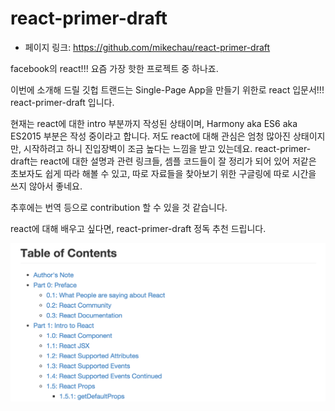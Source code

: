 react-primer-draft
==================================================
- 페이지 링크: https://github.com/mikechau/react-primer-draft

facebook의 react!!! 요즘 가장 핫한 프로젝트 중 하나죠. 

이번에 소개해 드릴 깃헙 트랜드는 Single-Page App을 만들기 위한로 react 입문서!!!
react-primer-draft 입니다.

현재는 react에 대한 intro 부분까지 작성된 상태이며, Harmony aka ES6 aka ES2015 부분은 작성 중이라고 합니다. 저도 react에 대해 관심은 엄청 많아진 상태이지만, 시작하려고 하니 진입장벽이 조금 높다는 느낌을 받고 있는데요. 
react-primer-draft는 react에 대한 설명과 관련 링크들, 셈플 코드들이 잘 정리가 되어 있어 저같은 초보자도 쉽게 따라 해볼 수 있고, 따로 자료들을 찾아보기 위한 구글링에 따로 시간을 쓰지 않아서 좋네요.

추후에는 번역 등으로 contribution 할 수 있을 것 같습니다. 

react에 대해 배우고 싶다면, react-primer-draft 정독 추천 드립니다.

![이미지](img//009-02.png)